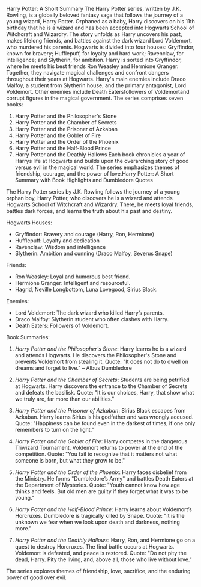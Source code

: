 Harry Potter: A Short Summary
The Harry Potter series, written by J.K. Rowling, is a globally beloved fantasy saga that follows the
journey of a young wizard, Harry Potter. Orphaned as a baby, Harry discovers on his 11th birthday
that he is a wizard and has been accepted into Hogwarts School of Witchcraft and Wizardry. The
story unfolds as Harry uncovers his past, makes lifelong friends, and battles against the dark wizard
Lord Voldemort, who murdered his parents.
Hogwarts is divided into four houses: Gryffindor, known for bravery; Hufflepuff, for loyalty and hard
work; Ravenclaw, for intelligence; and Slytherin, for ambition. Harry is sorted into Gryffindor, where
he meets his best friends Ron Weasley and Hermione Granger. Together, they navigate magical
challenges and confront dangers throughout their years at Hogwarts.
Harry's main enemies include Draco Malfoy, a student from Slytherin house, and the primary
antagonist, Lord Voldemort. Other enemies include Death Eatersfollowers of Voldemortand corrupt
figures in the magical government. The series comprises seven books:
1. Harry Potter and the Philosopher's Stone
2. Harry Potter and the Chamber of Secrets
3. Harry Potter and the Prisoner of Azkaban
4. Harry Potter and the Goblet of Fire
5. Harry Potter and the Order of the Phoenix
6. Harry Potter and the Half-Blood Prince
7. Harry Potter and the Deathly Hallows
Each book chronicles a year of Harrys life at Hogwarts and builds upon the overarching story of
good versus evil in the magical world. The series emphasizes themes of friendship, courage, and
the power of love.Harry Potter: A Short Summary with Book Highlights and Dumbledore Quotes

The Harry Potter series by J.K. Rowling follows the journey of a young orphan boy, Harry Potter, who discovers he is a wizard and attends Hogwarts School of Witchcraft and Wizardry. There, he meets loyal friends, battles dark forces, and learns the truth about his past and destiny.

Hogwarts Houses:
- Gryffindor: Bravery and courage (Harry, Ron, Hermione)
- Hufflepuff: Loyalty and dedication
- Ravenclaw: Wisdom and intelligence
- Slytherin: Ambition and cunning (Draco Malfoy, Severus Snape)

Friends:
- Ron Weasley: Loyal and humorous best friend.
- Hermione Granger: Intelligent and resourceful.
- Hagrid, Neville Longbottom, Luna Lovegood, Sirius Black.

Enemies:
- Lord Voldemort: The dark wizard who killed Harry’s parents.
- Draco Malfoy: Slytherin student who often clashes with Harry.
- Death Eaters: Followers of Voldemort.

Book Summaries:

1. *Harry Potter and the Philosopher's Stone*:
Harry learns he is a wizard and attends Hogwarts. He discovers the Philosopher's Stone and prevents Voldemort from stealing it.
Quote: "It does not do to dwell on dreams and forget to live." – Albus Dumbledore

2. *Harry Potter and the Chamber of Secrets*:
Students are being petrified at Hogwarts. Harry discovers the entrance to the Chamber of Secrets and defeats the basilisk.
Quote: "It is our choices, Harry, that show what we truly are, far more than our abilities."

3. *Harry Potter and the Prisoner of Azkaban*:
Sirius Black escapes from Azkaban. Harry learns Sirius is his godfather and was wrongly accused.
Quote: "Happiness can be found even in the darkest of times, if one only remembers to turn on the light."

4. *Harry Potter and the Goblet of Fire*:
Harry competes in the dangerous Triwizard Tournament. Voldemort returns to power at the end of the competition.
Quote: "You fail to recognize that it matters not what someone is born, but what they grow to be."

5. *Harry Potter and the Order of the Phoenix*:
Harry faces disbelief from the Ministry. He forms "Dumbledore’s Army" and battles Death Eaters at the Department of Mysteries.
Quote: "Youth cannot know how age thinks and feels. But old men are guilty if they forget what it was to be young."

6. *Harry Potter and the Half-Blood Prince*:
Harry learns about Voldemort’s Horcruxes. Dumbledore is tragically killed by Snape.
Quote: "It is the unknown we fear when we look upon death and darkness, nothing more."

7. *Harry Potter and the Deathly Hallows*:
Harry, Ron, and Hermione go on a quest to destroy Horcruxes. The final battle occurs at Hogwarts. Voldemort is defeated, and peace is restored.
Quote: "Do not pity the dead, Harry. Pity the living, and, above all, those who live without love."

The series explores themes of friendship, love, sacrifice, and the enduring power of good over evil.


